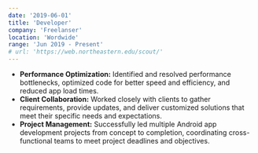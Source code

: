 ```yaml
---
date: '2019-06-01'
title: 'Developer'
company: 'Freelanser'
location: 'Wordwide'
range: 'Jun 2019 - Present'
# url: 'https://web.northeastern.edu/scout/'
---
```


- **Performance Optimization:** Identified and resolved performance bottlenecks, optimized code for better speed and efficiency, and reduced app load times.
- **Client Collaboration:** Worked closely with clients to gather requirements, provide updates, and deliver customized solutions that meet their specific needs and expectations.
- **Project Management:** Successfully led multiple Android app development projects from concept to completion, coordinating cross-functional teams to meet project deadlines and objectives.
